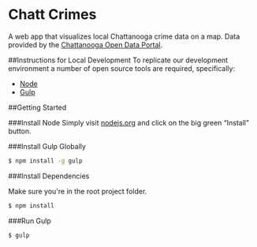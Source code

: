 Chatt Crimes
============

A web app that visualizes local Chattanooga crime data on a map. Data provided by the [Chattanooga Open Data Portal](https://data.chattlibrary.org/Public-Safety/Crime-Data/5na4-ggsr).

##Instructions for Local Development
To replicate our development environment a number of open source tools are required, specifically:

* [Node](http://nodejs.org)
* [Gulp](http://gulpjs.com)

##Getting Started

###Install Node
Simply visit [nodejs.org](http://nodejs.org) and click on the big green “Install” button.

###Install Gulp Globally

~~~ sh
$ npm install -g gulp
~~~

###Install Dependencies

Make sure you're in the root project folder.

~~~ sh
$ npm install
~~~

###Run Gulp

~~~ sh
$ gulp
~~~